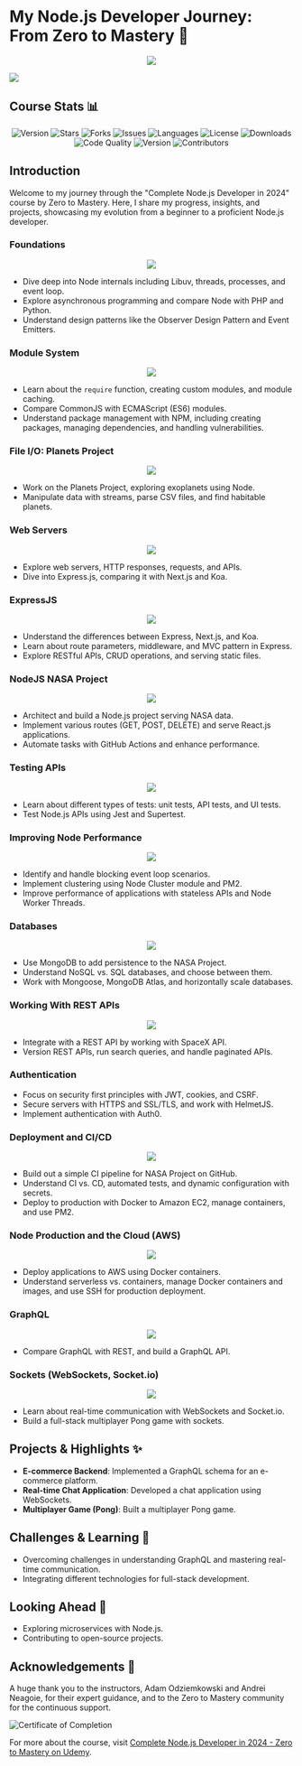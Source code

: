# My Node.js Developer Journey: From Zero to Mastery 🚀

<p align="center">
  <a href="https://skillicons.dev">
    <img src="https://skillicons.dev/icons?i=nodejs&perline=1" />
  </a>
</p>
<img src =https://github.com/Ishannaik/NodeJS-ZTM/assets/11766476/7c566620-3285-43aa-9706-996e4278df8b />

## Course Stats 📊

<p align="center">
  <img src="https://img.shields.io/badge/Version-1.0-brightgreen" alt="Version" />
  <img src="https://img.shields.io/github/stars/Ishannaik/NodeJS-ZTM?style=social" alt="Stars" />
  <img src="https://img.shields.io/github/forks/Ishannaik/NodeJS-ZTM?style=social" alt="Forks" />
  <img src="https://img.shields.io/github/issues/Ishannaik/NodeJS-ZTM" alt="Issues" />
  <img src="https://img.shields.io/github/languages/count/Ishannaik/NodeJS-ZTM" alt="Languages" />
  <img src="https://img.shields.io/github/license/Ishannaik/NodeJS-ZTM" alt="License" />
  <img src="https://img.shields.io/npm/dt/your-package-name" alt="Downloads" />
  <img src="https://img.shields.io/codeclimate/maintainability/Ishannaik/NodeJS-ZTM" alt="Code Quality" />
  <img src="https://img.shields.io/github/v/release/Ishannaik/NodeJS-ZTM" alt="Version" />
  <img src="https://img.shields.io/github/contributors/Ishannaik/NodeJS-ZTM" alt="Contributors" />
</p>

## Introduction

Welcome to my journey through the "Complete Node.js Developer in 2024" course by Zero to Mastery. Here, I share my progress, insights, and projects, showcasing my evolution from a beginner to a proficient Node.js developer.

### Foundations

<p align="center">
  <a href="https://skillicons.dev">
    <img src="https://skillicons.dev/icons?i=js,html,css,wasm" />
  </a>
</p>

- Dive deep into Node internals including Libuv, threads, processes, and event loop.
- Explore asynchronous programming and compare Node with PHP and Python.
- Understand design patterns like the Observer Design Pattern and Event Emitters.

### Module System

<p align="center">
  <a href="https://skillicons.dev">
    <img src="https://skillicons.dev/icons?i=codepen,npm" />
  </a>
</p>

- Learn about the `require` function, creating custom modules, and module caching.
- Compare CommonJS with ECMAScript (ES6) modules.
- Understand package management with NPM, including creating packages, managing dependencies, and handling vulnerabilities.

### File I/O: Planets Project

<p align="center">
  <a href="https://skillicons.dev">
    <img src="https://skillicons.dev/icons?i=stream,githubactions,mongodb" />
  </a>
</p>

- Work on the Planets Project, exploring exoplanets using Node.
- Manipulate data with streams, parse CSV files, and find habitable planets.

### Web Servers

<p align="center">
  <a href="https://skillicons.dev">
    <img src="https://skillicons.dev/icons?i=express" />
  </a>
</p>

- Explore web servers, HTTP responses, requests, and APIs.
- Dive into Express.js, comparing it with Next.js and Koa.

### ExpressJS

<p align="center">
  <a href="https://skillicons.dev">
    <img src="https://skillicons.dev/icons?i=express,postman" />
  </a>
</p>

- Understand the differences between Express, Next.js, and Koa.
- Learn about route parameters, middleware, and MVC pattern in Express.
- Explore RESTful APIs, CRUD operations, and serving static files.

### NodeJS NASA Project

<p align="center">
  <a href="https://skillicons.dev">
    <img src="https://skillicons.dev/icons?i=react,nodejs,mongodb,githubactions" />
  </a>
</p>

- Architect and build a Node.js project serving NASA data.
- Implement various routes (GET, POST, DELETE) and serve React.js applications.
- Automate tasks with GitHub Actions and enhance performance.

### Testing APIs

<p align="center">
  <a href="https://skillicons.dev">
    <img src="https://skillicons.dev/icons?i=jest" />
  </a>
</p>

- Learn about different types of tests: unit tests, API tests, and UI tests.
- Test Node.js APIs using Jest and Supertest.

### Improving Node Performance

<p align="center">
  <a href="https://skillicons.dev">
    <img src="https://skillicons.dev/icons?i=nodejs" />
  </a>
</p>

- Identify and handle blocking event loop scenarios.
- Implement clustering using Node Cluster module and PM2.
- Improve performance of applications with stateless APIs and Node Worker Threads.

### Databases

<p align="center">
  <a href="https://skillicons.dev">
    <img src="https://skillicons.dev/icons?i=mongodb" />
  </a>
</p>

- Use MongoDB to add persistence to the NASA Project.
- Understand NoSQL vs. SQL databases, and choose between them.
- Work with Mongoose, MongoDB Atlas, and horizontally scale databases.

### Working With REST APIs

<p align="center">
  <a href="https://skillicons.dev">
    <img src="https://skillicons.dev/icons?i=postman" />
  </a>
</p>

- Integrate with a REST API by working with SpaceX API.
- Version REST APIs, run search queries, and handle paginated APIs.

### Authentication

- Focus on security first principles with JWT, cookies, and CSRF.
- Secure servers with HTTPS and SSL/TLS, and work with HelmetJS.
- Implement authentication with Auth0.

### Deployment and CI/CD

<p align="center">
  <a href="https://skillicons.dev">
    <img src="https://skillicons.dev/icons?i=github,aws,docker" />
  </a>
</p>

- Build out a simple CI pipeline for NASA Project on GitHub.
- Understand CI vs. CD, automated tests, and dynamic configuration with secrets.
- Deploy to production with Docker to Amazon EC2, manage containers, and use PM2.

### Node Production and the Cloud (AWS)

<p align="center">
  <a href="https://skillicons.dev">
    <img src="https://skillicons.dev/icons?i=aws,docker" />
  </a>
</p>

- Deploy applications to AWS using Docker containers.
- Understand serverless vs. containers, manage Docker containers and images, and use SSH for production deployment.

### GraphQL

<p align="center">
  <a href="https://skillicons.dev">
    <img src="https://skillicons.dev/icons?i=graphql" />
  </a>
</p>

- Compare GraphQL with REST, and build a GraphQL API.

### Sockets (WebSockets, Socket.io)

<p align="center">
  <a href="https://skillicons.dev">
    <img src="https://skillicons.dev/icons?i=socketio,websocket" />
  </a>
</p>

- Learn about real-time communication with WebSockets and Socket.io.
- Build a full-stack multiplayer Pong game with sockets.

## Projects & Highlights ✨

- **E-commerce Backend**: Implemented a GraphQL schema for an e-commerce platform.
- **Real-time Chat Application**: Developed a chat application using WebSockets.
- **Multiplayer Game (Pong)**: Built a multiplayer Pong game.

## Challenges & Learning 🧠

- Overcoming challenges in understanding GraphQL and mastering real-time communication.
- Integrating different technologies for full-stack development.

## Looking Ahead 🔭

- Exploring microservices with Node.js.
- Contributing to open-source projects.

## Acknowledgements 🙏

A huge thank you to the instructors, Adam Odziemkowski and Andrei Neagoie, for their expert guidance, and to the Zero to Mastery community for the continuous support.

![Certificate of Completion](YOUR_CERTIFICATE_LINK_HERE)

For more about the course, visit [Complete Node.js Developer in 2024 - Zero to Mastery on Udemy](https://www.udemy.com/course/complete-nodejs-developer-zero-to-mastery/).

